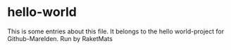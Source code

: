 # hello-world
This is some entries about this file. It belongs to the hello world-project for Github-Marelden.
Run by RaketMats
